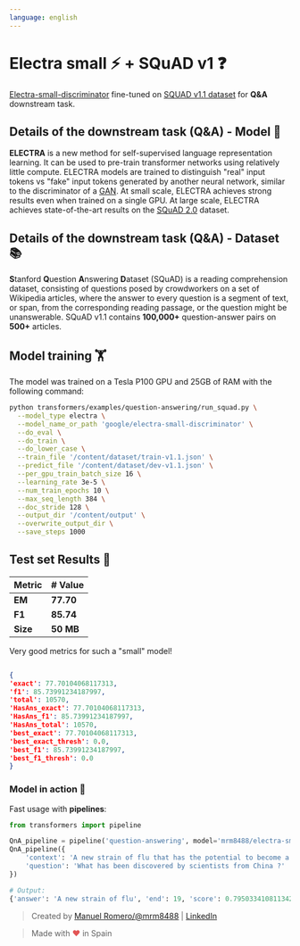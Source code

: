 ```yaml
---
language: english
---
```


# Electra small ⚡ + SQuAD v1 ❓

[Electra-small-discriminator](https://huggingface.co/google/electra-small-discriminator) fine-tuned on [SQUAD v1.1 dataset](https://rajpurkar.github.io/SQuAD-explorer/explore/1.1/dev/) for **Q&A** downstream task.

## Details of the downstream task (Q&A) - Model 🧠

**ELECTRA** is a new method for self-supervised language representation learning. It can be used to pre-train transformer networks using relatively little compute. ELECTRA models are trained to distinguish "real" input tokens vs "fake" input tokens generated by another neural network, similar to the discriminator of a [GAN](https://arxiv.org/pdf/1406.2661.pdf). At small scale, ELECTRA achieves strong results even when trained on a single GPU. At large scale, ELECTRA achieves state-of-the-art results on the [SQuAD 2.0](https://rajpurkar.github.io/SQuAD-explorer/) dataset.


## Details of the downstream task (Q&A) - Dataset 📚

**S**tanford **Q**uestion **A**nswering **D**ataset (SQuAD) is a reading comprehension dataset, consisting of questions posed by crowdworkers on a set of Wikipedia articles, where the answer to every question is a segment of text, or span, from the corresponding reading passage, or the question might be unanswerable.
SQuAD v1.1 contains **100,000+** question-answer pairs on **500+** articles.

## Model training 🏋️‍

The model was trained on a Tesla P100 GPU and 25GB of RAM with the following command:

```bash
python transformers/examples/question-answering/run_squad.py \
  --model_type electra \
  --model_name_or_path 'google/electra-small-discriminator' \
  --do_eval \
  --do_train \
  --do_lower_case \
  --train_file '/content/dataset/train-v1.1.json' \
  --predict_file '/content/dataset/dev-v1.1.json' \
  --per_gpu_train_batch_size 16 \
  --learning_rate 3e-5 \
  --num_train_epochs 10 \
  --max_seq_length 384 \
  --doc_stride 128 \
  --output_dir '/content/output' \
  --overwrite_output_dir \
  --save_steps 1000
```

## Test set Results 🧾

| Metric | # Value   |
| ------ | --------- |
| **EM** | **77.70** |
| **F1** | **85.74** |
| **Size**| **50 MB** |

Very good metrics for such a "small" model!

```json

{
'exact': 77.70104068117313,
'f1': 85.73991234187997,
'total': 10570,
'HasAns_exact': 77.70104068117313,
'HasAns_f1': 85.73991234187997,
'HasAns_total': 10570,
'best_exact': 77.70104068117313,
'best_exact_thresh': 0.0,
'best_f1': 85.73991234187997,
'best_f1_thresh': 0.0
}
```

### Model in action 🚀

Fast usage with **pipelines**:

```python
from transformers import pipeline

QnA_pipeline = pipeline('question-answering', model='mrm8488/electra-small-finetuned-squadv1')
QnA_pipeline({
    'context': 'A new strain of flu that has the potential to become a pandemic has been identified in China by scientists.',
    'question': 'What has been discovered by scientists from China ?'
})

# Output:
{'answer': 'A new strain of flu', 'end': 19, 'score': 0.7950334108113424, 'start': 0}
```

> Created by [Manuel Romero/@mrm8488](https://twitter.com/mrm8488) | [LinkedIn](https://www.linkedin.com/in/manuel-romero-cs/)

> Made with <span style="color: #e25555;">&hearts;</span> in Spain
